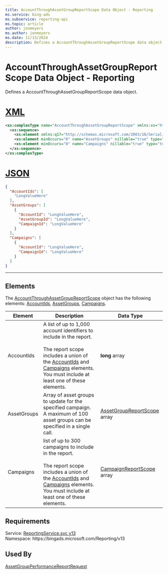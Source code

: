 ```yaml
---
title: AccountThroughAssetGroupReportScope Data Object - Reporting
ms.service: bing-ads
ms.subservice: reporting-api
ms.topic: article
author: jonmeyers
ms.author: jonmeyers
ms.date: 11/13/2024
description: Defines a AccountThroughAssetGroupReportScope data object.
---
```

# AccountThroughAssetGroupReportScope Data Object - Reporting
Defines a AccountThroughAssetGroupReportScope data object.

# [XML](#tab/xml)

```xml
<xs:complexType name="AccountThroughAssetGroupReportScope" xmlns:xs="http://www.w3.org/2001/XMLSchema">
  <xs:sequence>
    <xs:element xmlns:q17="http://schemas.microsoft.com/2003/10/Serialization/Arrays" minOccurs="0" name="AccountIds" nillable="true" type="q17:ArrayOflong" />
    <xs:element minOccurs="0" name="AssetGroups" nillable="true" type="tns:ArrayOfAssetGroupReportScope" />
    <xs:element minOccurs="0" name="Campaigns" nillable="true" type="tns:ArrayOfCampaignReportScope" />
  </xs:sequence>
</xs:complexType>
```

# [JSON](#tab/json)

```json
{
  "AccountIds": [
    "LongValueHere"
  ],
  "AssetGroups": [
    {
      "AccountId": "LongValueHere",
      "AssetGroupId": "LongValueHere",
      "CampaignId": "LongValueHere"
    }
  ],
  "Campaigns": [
    {
      "AccountId": "LongValueHere",
      "CampaignId": "LongValueHere"
    }
  ]
}
```

-----

## <a name="elements"></a>Elements

The [AccountThroughAssetGroupReportScope](accountthroughassetgroupreportscope.md) object has the following elements: [AccountIds](#accountids), [AssetGroups](#assetgroups), [Campaigns](#campaigns).

|Element|Description|Data Type|
|-----------|---------------|-------------|
|<a name="accountids"></a>AccountIds|A list of up to 1,000 account identifiers to include in the report.<br/><br/>The report scope includes a union of the [AccountIds](#accountids) and [Campaigns](#campaigns) elements. You must include at least one of these elements.|**long** array|
|<a name="assetgroups"></a>AssetGroups|Array of asset groups to update for the specified campaign. A maximum of 100 asset groups can be specified in a single call.|[AssetGroupReportScope](assetgroupreportscope.md) array|
|<a name="campaigns"></a>Campaigns| list of up to 300 campaigns to include in the report.<br/><br/>The report scope includes a union of the [AccountIds](#accountids) and [Campaigns](#campaigns) elements. You must include at least one of these elements.|[CampaignReportScope](campaignreportscope.md) array|

## Requirements
Service: [ReportingService.svc v13](https://reporting.api.bingads.microsoft.com/Api/Advertiser/Reporting/v13/ReportingService.svc)  
Namespace: https\://bingads.microsoft.com/Reporting/v13  

## Used By
[AssetGroupPerformanceReportRequest](assetgroupperformancereportrequest.md)  
